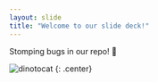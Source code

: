 ```yaml
---
layout: slide
title: "Welcome to our slide deck!"
---
```


Stomping bugs in our repo! :bug: 

![dinotocat](https://octodex.github.com/images/dinotocat.png)
{: .center}
